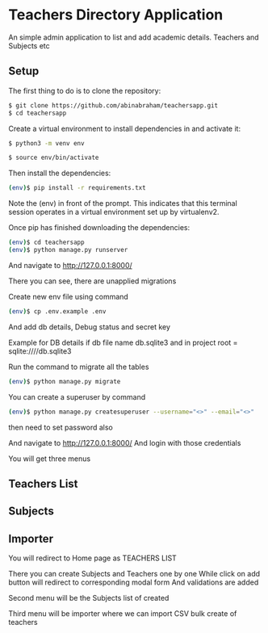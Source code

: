 # Teachers Directory Application

An simple admin application to list and add academic details. Teachers and Subjects etc

## Setup
The first thing to do is to clone the repository:

```sh
$ git clone https://github.com/abinabraham/teachersapp.git
$ cd teachersapp
```


Create a virtual environment to install dependencies in and activate it:


```sh
$ python3 -m venv env

$ source env/bin/activate
```

Then install the dependencies:

```sh
(env)$ pip install -r requirements.txt
```

Note the (env) in front of the prompt. This indicates that this terminal session operates in a virtual environment set up by virtualenv2.

Once pip has finished downloading the dependencies:

```sh
(env)$ cd teachersapp
(env)$ python manage.py runserver
```

And navigate to http://127.0.0.1:8000/

There you can see, there are unapplied migrations

Create new env file using command

```sh
(env)$ cp .env.example .env
```

And add db details, Debug status and secret key

Example for DB details if db file name db.sqlite3 and in project root =  sqlite:////db.sqlite3

Run the command to migrate all the tables

```sh
(env)$ python manage.py migrate
```


You can create a superuser by command

```sh
(env)$ python manage.py createsuperuser --username="<>" --email="<>"
```

then need to set password also

And navigate to http://127.0.0.1:8000/
And login with those credentials

You will get three menus

## Teachers List
## Subjects
## Importer


You will redirect to Home page as TEACHERS LIST

There you can create Subjects and Teachers one by one
While click on add button will redirect to corresponding modal form
And validations are added

Second menu will be the Subjects list of created

Third menu will be importer
where we can import CSV bulk create of teachers
